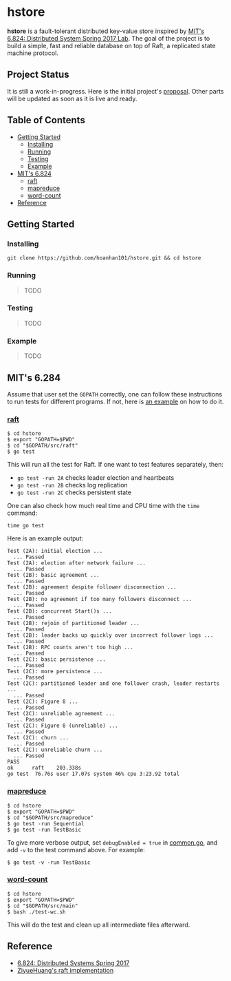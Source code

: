 # hstore

**hstore** is a fault-tolerant distributed key-value store inspired by
[MIT's 6.824: Distributed System Spring 2017 Lab](http://nil.csail.mit.edu/6.824/2017/).
The goal of the project is to build a simple, fast and reliable database on top
of Raft, a replicated state machine protocol.

## Project Status

It is still a work-in-progress. Here is the initial project's [proposal](PROPOSAL.md).
Other parts will be updated as soon as it is live and ready.

## Table of Contents
- [Getting Started](#getting-started)
  - [Installing](#installing)
  - [Running](#running)
  - [Testing](#testing)
  - [Example](#example)
- [MIT's 6.824](#mits-6824)
  - [raft](#raft)
  - [mapreduce](#mapreduce)
  - [word-count](#word-count)
- [Reference](#reference)

## Getting Started

### Installing

```
git clone https://github.com/hoanhan101/hstore.git && cd hstore
```

### Running

> TODO

### Testing

> TODO

### Example

> TODO

## MIT's 6.284

Assume that user set the `GOPATH` correctly, one can follow these instructions 
to run tests for different programs. If not, here is
[an example](https://github.com/hoanhan101/go-playground) on how to do it.

### [raft](src/raft)

```
$ cd hstore
$ export "GOPATH=$PWD" 
$ cd "$GOPATH/src/raft"
$ go test
```

This will run all the test for Raft. If one want to test features
separately, then:
- `go test -run 2A` checks leader election and heartbeats
- `go test -run 2B` checks log replication
- `go test -run 2C` checks persistent state

One can also check how much real time and CPU time with the `time` command:
```
time go test
```

Here is an example output:
```
Test (2A): initial election ...
  ... Passed
Test (2A): election after network failure ...
  ... Passed
Test (2B): basic agreement ...
  ... Passed
Test (2B): agreement despite follower disconnection ...
  ... Passed
Test (2B): no agreement if too many followers disconnect ...
  ... Passed
Test (2B): concurrent Start()s ...
  ... Passed
Test (2B): rejoin of partitioned leader ...
  ... Passed
Test (2B): leader backs up quickly over incorrect follower logs ...
  ... Passed
Test (2B): RPC counts aren't too high ...
  ... Passed
Test (2C): basic persistence ...
  ... Passed
Test (2C): more persistence ...
  ... Passed
Test (2C): partitioned leader and one follower crash, leader restarts ...
  ... Passed
Test (2C): Figure 8 ...
  ... Passed
Test (2C): unreliable agreement ...
  ... Passed
Test (2C): Figure 8 (unreliable) ...
  ... Passed
Test (2C): churn ...
  ... Passed
Test (2C): unreliable churn ...
  ... Passed
PASS
ok      raft    203.338s
go test  76.76s user 17.07s system 46% cpu 3:23.92 total
```

### [mapreduce](src/mapreduce)

```
$ cd hstore
$ export "GOPATH=$PWD" 
$ cd "$GOPATH/src/mapreduce"
$ go test -run Sequential
$ go test -run TestBasic
```

To give more verbose output, set `debugEnabled = true` in
[common.go](src/mapreduce/common.go), and add `-v` to the test command above. 
For example:

```
$ go test -v -run TestBasic
```

### [word-count](src/main/wc.go)

```
$ cd hstore
$ export "GOPATH=$PWD"
$ cd "$GOPATH/src/main"
$ bash ./test-wc.sh
```

This will do the test and clean up all intermediate files afterward.

## Reference

- [6.824: Distributed Systems Spring 2017](http://nil.csail.mit.edu/6.824/2017/)
- [ZiyueHuang's raft implementation](https://github.com/ZiyueHuang/Distributed-Systems/blob/master/src/raft/raft.go)
